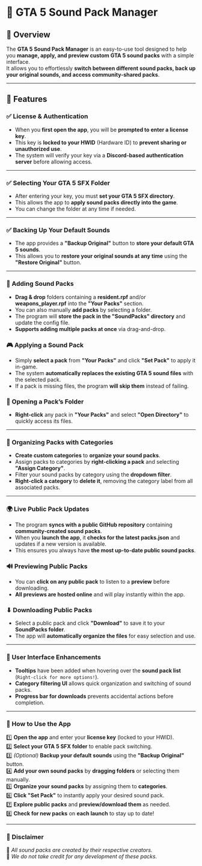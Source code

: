 # 🎵 GTA 5 Sound Pack Manager  

## 🔹 Overview  
The **GTA 5 Sound Pack Manager** is an easy-to-use tool designed to help you **manage, apply, and preview custom GTA 5 sound packs** with a simple interface.  
It allows you to effortlessly **switch between different sound packs, back up your original sounds, and access community-shared packs**.

---

## 🔹 Features  

### ✅ License & Authentication  
- When you **first open the app**, you will be **prompted to enter a license key**.  
- This key is **locked to your HWID** (Hardware ID) to **prevent sharing or unauthorized use**.  
- The system will verify your key via a **Discord-based authentication server** before allowing access.  

---

### ✅ Selecting Your GTA 5 SFX Folder  
- After entering your key, you must **set your GTA 5 SFX directory**.  
- This allows the app to **apply sound packs directly into the game**.  
- You can change the folder at any time if needed.  

---

### ✅ Backing Up Your Default Sounds  
- The app provides a **"Backup Original"** button to **store your default GTA 5 sounds**.  
- This allows you to **restore your original sounds at any time** using the **"Restore Original"** button.  

---

### 🎵 Adding Sound Packs  
- **Drag & drop** folders containing a **resident.rpf** and/or **weapons_player.rpf** into the **"Your Packs"** section.  
- You can also manually **add packs** by selecting a folder.  
- The program will **store the pack in the "SoundPacks" directory** and update the config file.  
- **Supports adding multiple packs at once** via drag-and-drop.  

### 🎮 Applying a Sound Pack  
- Simply **select a pack** from **"Your Packs"** and click **"Set Pack"** to apply it in-game.  
- The system **automatically replaces the existing GTA 5 sound files** with the selected pack.  
- If a pack is missing files, the program **will skip them** instead of failing.  

### 📂 Opening a Pack’s Folder  
- **Right-click** any pack in **"Your Packs"** and select **"Open Directory"** to quickly access its files.  

---

### 📁 Organizing Packs with Categories  
- **Create custom categories** to **organize your sound packs**.  
- Assign packs to categories by **right-clicking a pack** and selecting **"Assign Category"**.  
- Filter your sound packs by category using the **dropdown filter**.  
- **Right-click a category** to **delete it**, removing the category label from all associated packs.  

---

### 🌍 Live Public Pack Updates  
- The program **syncs with a public GitHub repository** containing **community-created sound packs**.  
- When you **launch the app**, it **checks for the latest packs.json** and updates if a new version is available.  
- This ensures you always have **the most up-to-date public sound packs**.  

### 🔊 Previewing Public Packs  
- You can **click on any public pack** to listen to a **preview** before downloading.  
- **All previews are hosted online** and will play instantly within the app.  

### ⬇ Downloading Public Packs  
- Select a public pack and click **"Download"** to save it to your **SoundPacks folder**.  
- The app will **automatically organize the files** for easy selection and use.  

---

### 🎨 User Interface Enhancements  
- **Tooltips** have been added when hovering over the **sound pack list** (`Right-click for more options!`).  
- **Category filtering UI** allows quick organization and switching of sound packs.  
- **Progress bar for downloads** prevents accidental actions before completion.  

---

### 📜 How to Use the App  

1️⃣ **Open the app** and enter your **license key** (locked to your HWID).  
2️⃣ **Select your GTA 5 SFX folder** to enable pack switching.  
3️⃣ *(Optional)* **Backup your default sounds** using the **"Backup Original"** button.  
4️⃣ **Add your own sound packs** by **dragging folders** or selecting them manually.  
5️⃣ **Organize your sound packs** by assigning them to **categories**.  
6️⃣ **Click "Set Pack"** to instantly apply your desired sound pack.  
7️⃣ **Explore public packs** and **preview/download them** as needed.  
8️⃣ **Check for new packs** on **each launch** to stay up to date!  

---

### 📢 Disclaimer  
📌 *All sound packs are created by their respective creators.*  
📌 *We do not take credit for any development of these packs.*  
